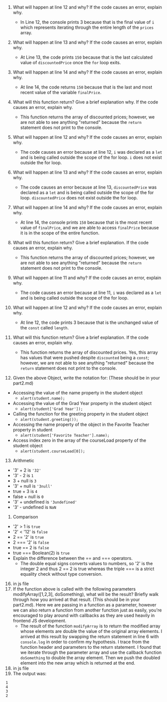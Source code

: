 1. What will happen at line 12 and why? If the code causes an error, explain why.
   - In Line 12, the console prints 3 because that is the final value of ```i``` which represents iterating through the entire length of the ```prices``` array. 
2. What will happen at line 13 and why? If the code causes an error, explain why.
   - At Line 13, the code prints ```150``` because that is the last calculated value of ```discountedPrice``` once the ```for``` loop exits.  
3. What will happen at line 14 and why? If the code causes an error, explain why. 
   - At line 14, the code returns ```150``` because that is the last and most recent value of the variable ```finalPrice```. 
4. What will this function return? Give a brief explanation why. If the code causes an error, explain why.
   - This function returns the array of discounted prices; however, we are not able to see anything "returned" because the ```return``` statement does not print to the console. 

5. What will happen at line 12 and why?  If the code causes an error, explain why.
   - The code causes an error because at line 12, ```i``` was declared as a ```let``` and is being called outside the scope of the for loop. ```i``` does not exist outside the for loop.
6. What will happen at line 13 and why? If the code causes an error, explain why. 
   - The code causes an error because at line 13, ```discountedPrice``` was declared as a ```let``` and is being called outside the scope of the for loop. ```discountedPrice``` does not exist outside the for loop. 
7.  What will happen at line 14 and why? If the code causes an error, explain why. 
    - At line 14, the console prints ```150``` because that is the most recent value of ```finalPrice```, and we are able to access ```finalPrice``` because it is in the scope of the entire function. 
8. What will this function return? Give a brief explanation. If the code causes an error, explain why.
   - This function returns the array of discounted prices; however, we are not able to see anything "returned" because the ```return``` statement does not print to the console. 

9. What will happen at line 11 and why? If the code causes an error, explain why. 
   - The code causes an error because at line 11, ```i``` was declared as a ```let``` and is being called outside the scope of the for loop. 
10. What will happen at line 12 and why? If the code causes an error, explain why.
    - At line 12, the code prints 3 because that is the unchanged value of the ```const``` called ```length```. 
11. What will this function return? Give a brief explanation. If the code causes an error, explain why. 
    -  This function returns the array of discounted prices. Yes, this array has values that were pushed despite ```discounted``` being a ```const```; however, we are not able to see anything "returned" because the ```return``` statement does not print to the console. 

12. Given the above Object, write the notation for:  (These should be in your part2.md)
  - Accessing the value of the name property in the student object
    - ```alert(student.name);```
  - Accessing the value of the Grad Year property in the student object
    - ```alert(student['Grad Year']);```
  - Calling the function for the greeting property in the student object
    - ```alert(student.greeting());``` 
  - Accessing the name property of the object in the Favorite Teacher property in student
    - ```alert(student['Favorite Teacher'].name); ```
  - Access index zero in the array of the courseLoad property of the student object
    - ```alert(student.courseLoad[0]);```

13. Arithmetic
- '3' + 2 is ```'32'```
- '3' - 2 is ```1```
- 3 + null is ```3```
- '3' + null is ```'3null'```
- true + 3 is ```4```
- false + null is ```0```
- '3' + undefined is ```'3undefined'```
- '3' - undefined is ```NaN```
1.  Comparison
- '2' > 1 is ```true```
- '2' < '12' is ```false```
- 2 == '2' is ```true```
- 2 === '2' is ```false```
- true == 2 is ```false```
- true === Boolean(2) is ```true```
- Explain the difference between the == and === operators.
  - The double equal signs converts values to numbers, so '2' is the integer 2 and thus 2 == 2 is true whereas the triple === is a strict equality check without type conversion. 

16. in js file
17. If the function above is called with the following parameters modifyArray([1,2,3], doSomething), what will be the result? Briefly walk through how you arrived at that result. (This should be in your part2.md). Here we are passing in a function as a parameter, however we can also return a function from another function just as easily, you're encouraged to play around with callbacks as they are used heavily in frontend JS development. 
    - The result of the function ```modifyArray``` is to return the modified array whose elements are double the value of the original array elements.  I arrived at this result by swapping the return statement in line 6 with ```console.log``` in order to confirm my hypothesis. I trace from the function header and parameters to the return statement.  I found that we iterate through the parameter array and use the callback function ```doSomething``` to double the array element.  Then we push the doubled element into the new array which is returned at the end. 
18. in js file
19. The output was:
```
1
4
3
2
```